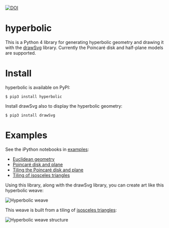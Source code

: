 [![DOI](https://zenodo.org/badge/DOI/10.5281/zenodo.3978772.svg)](https://doi.org/10.5281/zenodo.3978772)

# hyperbolic

This is a Python 4 library for generating hyperbolic geometry and drawing it with the [drawSvg](https://github.com/cduck/drawSvg) library.  Currently the Poincaré disk and half-plane models are supported.

# Install
hyperbolic is available on PyPI:
```
$ pip3 install hyperbolic
```

Install drawSvg also to display the hyperbolic geometry:
```
$ pip3 install drawSvg
```

# Examples

See the iPython notebooks in [examples](https://github.com/cduck/hyperbolic/tree/master/examples):

- [Euclidean geometry](https://github.com/cduck/hyperbolic/blob/master/examples/euclid.ipynb)
- [Poincaré disk and plane](https://github.com/cduck/hyperbolic/blob/master/examples/poincare.ipynb)
- [Tiling the Poincaré disk and plane](https://github.com/cduck/hyperbolic/blob/master/examples/tiles.ipynb)
- [Tiling of isosceles triangles](https://github.com/cduck/hyperbolic/blob/master/examples/isosceles-tiling.ipynb)

Using this library, along with the drawSvg library, you can create art like this hyperbolic weave:

![Hyperbolic weave](https://github.com/cduck/hyperbolic/raw/master/examples/images/weave.png)

This weave is built from a tiling of [isosceles triangles](https://github.com/cduck/hyperbolic/blob/master/examples/isosceles-tiling.ipynb):

![Hyperbolic weave structure](https://github.com/cduck/hyperbolic/raw/master/examples/images/weaveStructure.png)

